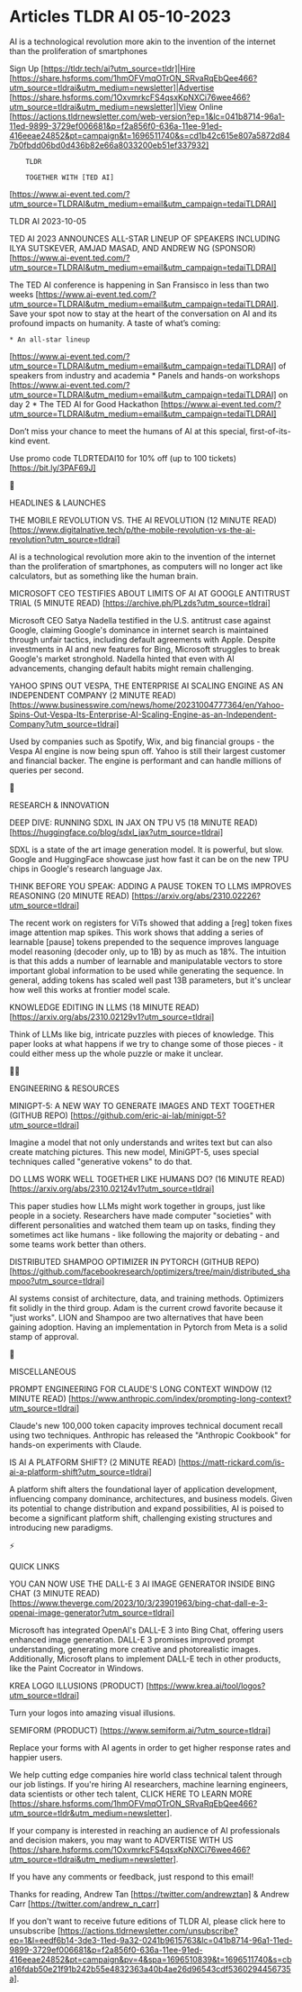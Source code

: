 # Articles TLDR AI 05-10-2023

AI is a technological revolution more akin to the invention of the
internet than the proliferation of smartphones  

Sign Up [https://tldr.tech/ai?utm_source=tldr]|Hire
[https://share.hsforms.com/1hmOFVmqOTrON_SRvaRqEbQee466?utm_source=tldrai&utm_medium=newsletter]|Advertise
[https://share.hsforms.com/1OxvmrkcFS4qsxKpNXCi76wee466?utm_source=tldrai&utm_medium=newsletter]|View
Online
[https://actions.tldrnewsletter.com/web-version?ep=1&lc=041b8714-96a1-11ed-9899-3729ef006681&p=f2a856f0-636a-11ee-91ed-416eeae24852&pt=campaign&t=1696511740&s=cd1b42c615e807a5872d847b0fbdd06bd0d436b82e66a8033200eb51ef337932]


		TLDR

		TOGETHER WITH [TED AI]
[https://www.ai-event.ted.com/?utm_source=TLDRAI&utm_medium=email&utm_campaign=tedaiTLDRAI]

TLDR AI 2023-10-05

TED AI 2023 ANNOUNCES ALL-STAR LINEUP OF SPEAKERS INCLUDING ILYA
SUTSKEVER, AMJAD MASAD, AND ANDREW NG (SPONSOR)
[https://www.ai-event.ted.com/?utm_source=TLDRAI&utm_medium=email&utm_campaign=tedaiTLDRAI]


The TED AI conference is happening in San Fransisco in less than two
weeks
[https://www.ai-event.ted.com/?utm_source=TLDRAI&utm_medium=email&utm_campaign=tedaiTLDRAI].
Save your spot now to stay at the heart of the conversation on AI and
its profound impacts on humanity.
A taste of what’s coming:

 	* An all-star lineup
[https://www.ai-event.ted.com/?utm_source=TLDRAI&utm_medium=email&utm_campaign=tedaiTLDRAI]
of speakers from industry and academia
 	* Panels and hands-on workshops
[https://www.ai-event.ted.com/?utm_source=TLDRAI&utm_medium=email&utm_campaign=tedaiTLDRAI]
on day 2
 	* The TED AI for Good Hackathon
[https://www.ai-event.ted.com/?utm_source=TLDRAI&utm_medium=email&utm_campaign=tedaiTLDRAI]

Don’t miss your chance to meet the humans of AI at this special,
first-of-its-kind event.

Use promo code TLDRTEDAI10 for 10% off (up to 100 tickets)
[https://bit.ly/3PAF69J]

🚀 

HEADLINES & LAUNCHES

THE MOBILE REVOLUTION VS. THE AI REVOLUTION (12 MINUTE READ)
[https://www.digitalnative.tech/p/the-mobile-revolution-vs-the-ai-revolution?utm_source=tldrai]


AI is a technological revolution more akin to the invention of the
internet than the proliferation of smartphones, as computers will no
longer act like calculators, but as something like the human brain. 

MICROSOFT CEO TESTIFIES ABOUT LIMITS OF AI AT GOOGLE ANTITRUST TRIAL
(5 MINUTE READ) [https://archive.ph/PLzds?utm_source=tldrai] 

Microsoft CEO Satya Nadella testified in the U.S. antitrust case
against Google, claiming Google's dominance in internet search is
maintained through unfair tactics, including default agreements with
Apple. Despite investments in AI and new features for Bing, Microsoft
struggles to break Google's market stronghold. Nadella hinted that
even with AI advancements, changing default habits might remain
challenging. 

YAHOO SPINS OUT VESPA, THE ENTERPRISE AI SCALING ENGINE AS AN
INDEPENDENT COMPANY (2 MINUTE READ)
[https://www.businesswire.com/news/home/20231004777364/en/Yahoo-Spins-Out-Vespa-Its-Enterprise-AI-Scaling-Engine-as-an-Independent-Company?utm_source=tldrai]


Used by companies such as Spotify, Wix, and big financial groups - the
Vespa AI engine is now being spun off. Yahoo is still their largest
customer and financial backer. The engine is performant and can handle
millions of queries per second. 

🧠 

RESEARCH & INNOVATION

DEEP DIVE: RUNNING SDXL IN JAX ON TPU V5 (18 MINUTE READ)
[https://huggingface.co/blog/sdxl_jax?utm_source=tldrai] 

SDXL is a state of the art image generation model. It is powerful, but
slow. Google and HuggingFace showcase just how fast it can be on the
new TPU chips in Google's research language Jax. 

THINK BEFORE YOU SPEAK: ADDING A PAUSE TOKEN TO LLMS IMPROVES
REASONING (20 MINUTE READ)
[https://arxiv.org/abs/2310.02226?utm_source=tldrai] 

The recent work on registers for ViTs showed that adding a [reg] token
fixes image attention map spikes. This work shows that adding a series
of learnable [pause] tokens prepended to the sequence improves
language model reasoning (decoder only, up to 1B) by as much as 18%.
The intuition is that this adds a number of learnable and
manipulatable vectors to store important global information to be used
while generating the sequence. In general, adding tokens has scaled
well past 13B parameters, but it's unclear how well this works at
frontier model scale. 

KNOWLEDGE EDITING IN LLMS (18 MINUTE READ)
[https://arxiv.org/abs/2310.02129v1?utm_source=tldrai] 

Think of LLMs like big, intricate puzzles with pieces of knowledge.
This paper looks at what happens if we try to change some of those
pieces - it could either mess up the whole puzzle or make it unclear. 

🧑‍💻 

ENGINEERING & RESOURCES

MINIGPT-5: A NEW WAY TO GENERATE IMAGES AND TEXT TOGETHER (GITHUB
REPO) [https://github.com/eric-ai-lab/minigpt-5?utm_source=tldrai] 

Imagine a model that not only understands and writes text but can also
create matching pictures. This new model, MiniGPT-5, uses special
techniques called "generative vokens" to do that. 

DO LLMS WORK WELL TOGETHER LIKE HUMANS DO? (16 MINUTE READ)
[https://arxiv.org/abs/2310.02124v1?utm_source=tldrai] 

This paper studies how LLMs might work together in groups, just like
people in a society. Researchers have made computer "societies" with
different personalities and watched them team up on tasks, finding
they sometimes act like humans - like following the majority or
debating - and some teams work better than others. 

DISTRIBUTED SHAMPOO OPTIMIZER IN PYTORCH (GITHUB REPO)
[https://github.com/facebookresearch/optimizers/tree/main/distributed_shampoo?utm_source=tldrai]


AI systems consist of architecture, data, and training methods.
Optimizers fit solidly in the third group. Adam is the current crowd
favorite because it "just works". LION and Shampoo are two
alternatives that have been gaining adoption. Having an implementation
in Pytorch from Meta is a solid stamp of approval. 

🎁 

MISCELLANEOUS

PROMPT ENGINEERING FOR CLAUDE'S LONG CONTEXT WINDOW (12 MINUTE READ)
[https://www.anthropic.com/index/prompting-long-context?utm_source=tldrai]


Claude's new 100,000 token capacity improves technical document recall
using two techniques. Anthropic has released the "Anthropic Cookbook"
for hands-on experiments with Claude. 

IS AI A PLATFORM SHIFT? (2 MINUTE READ)
[https://matt-rickard.com/is-ai-a-platform-shift?utm_source=tldrai] 

A platform shift alters the foundational layer of application
development, influencing company dominance, architectures, and
business models. Given its potential to change distribution and expand
possibilities, AI is poised to become a significant platform shift,
challenging existing structures and introducing new paradigms. 

⚡ 

QUICK LINKS

YOU CAN NOW USE THE DALL-E 3 AI IMAGE GENERATOR INSIDE BING CHAT (3
MINUTE READ)
[https://www.theverge.com/2023/10/3/23901963/bing-chat-dall-e-3-openai-image-generator?utm_source=tldrai]


Microsoft has integrated OpenAI's DALL-E 3 into Bing Chat, offering
users enhanced image generation. DALL-E 3 promises improved prompt
understanding, generating more creative and photorealistic images.
Additionally, Microsoft plans to implement DALL-E tech in other
products, like the Paint Cocreator in Windows. 

KREA LOGO ILLUSIONS (PRODUCT)
[https://www.krea.ai/tool/logos?utm_source=tldrai] 

Turn your logos into amazing visual illusions. 

SEMIFORM (PRODUCT) [https://www.semiform.ai/?utm_source=tldrai] 

Replace your forms with AI agents in order to get higher response
rates and happier users. 

 We help cutting edge companies hire world class technical talent
through our job listings. If you're hiring AI researchers, machine
learning engineers, data scientists or other tech talent, CLICK HERE
TO LEARN MORE
[https://share.hsforms.com/1hmOFVmqOTrON_SRvaRqEbQee466?utm_source=tldr&utm_medium=newsletter].


If your company is interested in reaching an audience of AI
professionals and decision makers, you may want to ADVERTISE WITH US
[https://share.hsforms.com/1OxvmrkcFS4qsxKpNXCi76wee466?utm_source=tldrai&utm_medium=newsletter].


If you have any comments or feedback, just respond to this email! 

Thanks for reading, 
Andrew Tan [https://twitter.com/andrewztan] & Andrew Carr
[https://twitter.com/andrew_n_carr] 

If you don't want to receive future editions of TLDR AI, please click
here to unsubscribe
[https://actions.tldrnewsletter.com/unsubscribe?ep=1&l=eedf6b14-3de3-11ed-9a32-0241b9615763&lc=041b8714-96a1-11ed-9899-3729ef006681&p=f2a856f0-636a-11ee-91ed-416eeae24852&pt=campaign&pv=4&spa=1696510839&t=1696511740&s=cba16fdab50e21f91b242b55e4832363a40b4ae26d96543cdf5360294456735a].